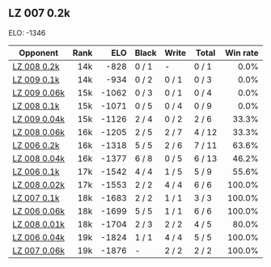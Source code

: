## LZ 007 0.2k ##

ELO: -1346

Opponent | Rank | ELO | Black | Write | Total | Win rate
---------|-----:|----:|-------|-------|-------|-------:
[LZ 008 0.2k](LZ%20008%200.2k.md) | 14k | -828 | 0 / 1 | - | 0 / 1 | 0.0%
[LZ 009 0.1k](LZ%20009%200.1k.md) | 14k | -934 | 0 / 2 | 0 / 1 | 0 / 3 | 0.0%
[LZ 009 0.06k](LZ%20009%200.06k.md) | 15k | -1062 | 0 / 3 | 0 / 1 | 0 / 4 | 0.0%
[LZ 008 0.1k](LZ%20008%200.1k.md) | 15k | -1071 | 0 / 5 | 0 / 4 | 0 / 9 | 0.0%
[LZ 009 0.04k](LZ%20009%200.04k.md) | 15k | -1126 | 2 / 4 | 0 / 2 | 2 / 6 | 33.3%
[LZ 008 0.06k](LZ%20008%200.06k.md) | 16k | -1205 | 2 / 5 | 2 / 7 | 4 / 12 | 33.3%
[LZ 006 0.2k](LZ%20006%200.2k.md) | 16k | -1318 | 5 / 5 | 2 / 6 | 7 / 11 | 63.6%
[LZ 008 0.04k](LZ%20008%200.04k.md) | 16k | -1377 | 6 / 8 | 0 / 5 | 6 / 13 | 46.2%
[LZ 006 0.1k](LZ%20006%200.1k.md) | 17k | -1542 | 4 / 4 | 1 / 5 | 5 / 9 | 55.6%
[LZ 008 0.02k](LZ%20008%200.02k.md) | 17k | -1553 | 2 / 2 | 4 / 4 | 6 / 6 | 100.0%
[LZ 007 0.1k](LZ%20007%200.1k.md) | 18k | -1683 | 2 / 2 | 1 / 1 | 3 / 3 | 100.0%
[LZ 006 0.06k](LZ%20006%200.06k.md) | 18k | -1699 | 5 / 5 | 1 / 1 | 6 / 6 | 100.0%
[LZ 008 0.01k](LZ%20008%200.01k.md) | 18k | -1704 | 2 / 3 | 2 / 2 | 4 / 5 | 80.0%
[LZ 006 0.04k](LZ%20006%200.04k.md) | 19k | -1824 | 1 / 1 | 4 / 4 | 5 / 5 | 100.0%
[LZ 007 0.06k](LZ%20007%200.06k.md) | 19k | -1876 | - | 2 / 2 | 2 / 2 | 100.0%
